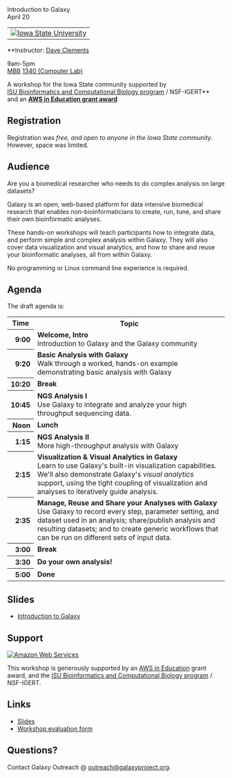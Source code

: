 <div class='center'>
<div class='title'>Introduction to Galaxy<br />April 20</div>

<table>
  <tr>
    <td colspan=3 style=" border: none; text-align: center; vertical-align: middle;"> <a href='http://iastate.edu/'><img src='/Images/Logos/IowaState.png' alt='Iowa State University'  /></a> </td>
  </tr>
</table>


**Instructor: [Dave Clements](/DaveClements)

9am-5pm<br />
[MBB](http://www.fpm.iastate.edu/maps/default.asp?zoom=2&xcenter=1471&ycenter=1605&xshow=1471&yshow=1605) [1340 (Computer Lab)](http://www.bb.iastate.edu/computing/1340Home.html)

A workshop for the Iowa State community supported by<br />[ISU Bioinformatics and Computational Biology program](http://www.bcb.iastate.edu/) / NSF-IGERT**<br />and an **[AWS in Education grant award](http://aws.amazon.com/education/)**
</div>

## Registration

Registration was *free, and open to anyone in the Iowa State community*.  However, space was limited.

## Audience
Are you a biomedical researcher who needs to do complex analysis on large datasets?

Galaxy is an open, web-based platform for data intensive biomedical research that enables non-bioinformaticians to create, run, tune, and share their own bioinformatic analyses.

These hands-on workshops will teach participants how to integrate data, and perform simple and complex analysis within Galaxy.  They will also cover data visualization and visual analytics, and how to share and reuse your bioinformatic analyses, all from within Galaxy.

No programming or Linux command line experience is required.

## Agenda

The draft agenda is:

<table>
  <tr class="th" >
    <th> Time </th>
    <th> Topic </th>
  </tr>
  <tr>
    <th style=" text-align: right;"> 9:00 </th>
    <td> <strong>Welcome, Intro</strong><div class='indent'>Introduction to Galaxy and the Galaxy community</div> </td>
  </tr>
  <tr>
    <th style=" text-align: right;"> 9:20 </th>
    <td> <strong>Basic Analysis with Galaxy</strong><div class='indent'>Walk through a worked, hands-on example demonstrating basic analysis with Galaxy</div> </td>
  </tr>
  <tr>
    <th style=" text-align: right;"> 10:20 </th>
    <td> <strong>Break</strong> </td>
  </tr>
  <tr>
    <th style=" text-align: right;"> 10:45 </th>
    <td> <strong>NGS Analysis I</strong><div class='indent'>Use Galaxy to integrate and analyze your high throughput sequencing data.</div> </td>
  </tr>
  <tr>
    <th style=" text-align: right;"> Noon  </th>
    <td> <strong>Lunch</strong> </td>
  </tr>
  <tr>
    <th style=" text-align: right;"> 1:15 </th>
    <td> <strong>NGS Analysis II</strong><div class='indent'>More high-throughput analysis with Galaxy</div> </td>
  </tr>
  <tr>
    <th style=" text-align: right;"> 2:15 </th>
    <td> <strong>Visualization & Visual Analytics in Galaxy</strong><div class='indent'>Learn to use Galaxy's built-in visualization capabilities.  We'll also demonstrate Galaxy's <em>visual analytics</em> support, using the tight coupling of visualization and analyses to iteratively guide analysis.</div> </td>
  </tr>
  <tr>
    <th style=" text-align: right;"> 2:35 </th>
    <td> <strong>Manage, Reuse and Share your Analyses with Galaxy</strong><div class='indent'>Use Galaxy to record every step, parameter setting, and dataset used in an analysis; share/publish analysis and resulting datasets; and to create generic workflows that can be run on different sets of input data. </div> </td>
  </tr>
  <tr>
    <th style=" text-align: right;"> 3:00 </th>
    <td> <strong>Break</strong> </td>
  </tr>
  <tr>
    <th style=" text-align: right;"> 3:30 </th>
    <td> <strong>Do your own analysis!</strong><div class='indent'></div> </td>
  </tr>
  <tr>
    <th style=" text-align: right;"> 5:00 </th>
    <td> <strong>Done</strong> </td>
  </tr>
</table>



## Slides

* [Introduction to Galaxy](ATTACHMENT_URLDocuments/Presentations/2012_IowaStateIntroToGalaxy.pdf)

## Support
<div class='right'><a href='http://aws.amazon.com/'><img src='/Images/Logos/AWSLogo.png' alt='Amazon Web Services' /></a></div>

This workshop is generously supported by an [AWS in Education](http://aws.amazon.com/education/) grant award, and the [ISU Bioinformatics and Computational Biology program](http://www.bcb.iastate.edu/) / NSF-IGERT.

## Links

* [Slides](ATTACHMENT_URLDocuments/Presentations/2012_IowaState.pdf)
* [Workshop evaluation form](http://bit.ly/ISUFeedback)

## Questions?

Contact Galaxy Outreach @ [outreach@galaxyproject.org](outreach@galaxyproject.org).
